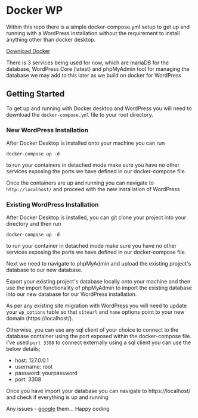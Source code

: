 # Docker WP
Within this repo there is a simple docker-compose.yml setup to get up and running with a WordPress
installation without the requirement to install anything other than docker desktop.

[Download Docker](https://www.docker.com/products/docker-desktop/)

There is 3 services being used for now, which are mariaDB for the database, WordPress Core (latest) 
and phpMyAdmin tool for managing the database we may add to this later as we build on docker for WordPress

## Getting Started
To get up and running with Docker desktop and WordPress you will need to download the 
`docker-compose.yml` file to your root directory.

### New WordPress Installation

After Docker Desktop is installed onto your machine you can run
```
docker-compose up -d
```
to run your containers in detached mode make sure you have no other services exposing the ports
we have defined in our docker-compose file.

Once the containers are up and running you can navigate to `http://localhost/` and proceed with the new 
installation of WordPress

### Existing WordPress Installation

After Docker Desktop is installed, you can git clone your project into your directory and then run
```
docker-compose up -d
```
to run your container in detached mode make sure you have no other services exposing the ports
we have defined in our docker-compose file. 

Next we need to navigate to phpMyAdmin and upload the existing project's database to our new database.

Export your existing project's database locally onto your machine and then use the import functionality of 
phpMyAdmin to import the existing database into our new database for our WordPress installation.

As per any existing site migration with WordPress you will need to update your `wp_options` table so that
`siteurl` and `home` options point to your new domain (https://localhost/).

Otherwise, you can use any sql client of your choice to connect to the database container using the port exposed
within the docker-compose file. I've used `port 3308` to connect externally using a sql client you can use the below 
details;

- host: 127.0.0.1
- username: root
- password: yourpassword
- port: 3308

Once you have import your database you can navigate to https://localhost/ and check if everything is up and running

Any issues - [google](https://google.com/) them... Happy coding
